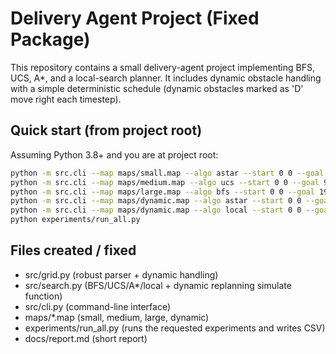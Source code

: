 # Delivery Agent Project (Fixed Package)

This repository contains a small delivery-agent project implementing BFS, UCS, A*, and a local-search planner.
It includes dynamic obstacle handling with a simple deterministic schedule (dynamic obstacles marked as 'D' move right each timestep).

## Quick start (from project root)
Assuming Python 3.8+ and you are at project root:
```bash
python -m src.cli --map maps/small.map --algo astar --start 0 0 --goal 4 4
python -m src.cli --map maps/medium.map --algo ucs --start 0 0 --goal 9 9
python -m src.cli --map maps/large.map --algo bfs --start 0 0 --goal 19 19
python -m src.cli --map maps/dynamic.map --algo astar --start 0 0 --goal 7 11
python -m src.cli --map maps/dynamic.map --algo local --start 0 0 --goal 7 11
python experiments/run_all.py
```

## Files created / fixed
- src/grid.py (robust parser + dynamic handling)
- src/search.py (BFS/UCS/A*/local + dynamic replanning simulate function)
- src/cli.py (command-line interface)
- maps/*.map (small, medium, large, dynamic)
- experiments/run_all.py (runs the requested experiments and writes CSV)
- docs/report.md (short report)
